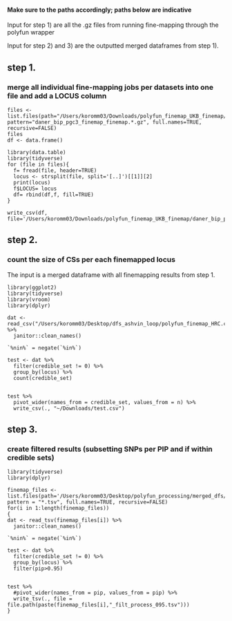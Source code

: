 #### Make sure to the paths accordingly; paths below are indicative
Input for step 1) are all the .gz files from running fine-mapping through the polyfun wrapper

Input for step 2) and 3) are the outputted merged dataframes from step 1).

## step 1.
### merge all individual fine-mapping jobs per datasets into one file and add a LOCUS column

```
files <- list.files(path="/Users/koromm03/Downloads/polyfun_finemap_UKB_finemap/", pattern="daner_bip_pgc3_finemap_finemap.*.gz", full.names=TRUE, recursive=FALSE)
files
df <- data.frame()

library(data.table)
library(tidyverse)
for (file in files){
  f= fread(file, header=TRUE) 
  locus <- strsplit(file, split='[..]')[[1]][2] 
  print(locus) 
  f$LOCUS= locus
  df= rbind(df,f, fill=TRUE)
}

write_csv(df, file='/Users/koromm03/Downloads/polyfun_finemap_UKB_finemap/daner_bip_pgc3_polyfun_finemap.merged.csv')
```

## step 2.
### count the size of CSs per each finemapped locus
The input is a merged dataframe with all finemapping results from step 1.

```
library(ggplot2)
library(tidyverse)
library(vroom)
library(dplyr)

dat <- read_csv("/Users/koromm03/Desktop/dfs_ashvin_loop/polyfun_finemap_HRC.csv") %>%
  janitor::clean_names()

`%nin%` = negate(`%in%`)

test <- dat %>% 
  filter(credible_set != 0) %>%
  group_by(locus) %>%
  count(credible_set)


test %>% 
  pivot_wider(names_from = credible_set, values_from = n) %>%
  write_csv(., "~/Downloads/test.csv")
 ``` 
  
## step 3.
### create filtered results (subsetting SNPs per PIP and if within credible sets)

```
library(tidyverse)
library(dplyr)

finemap_files <- list.files(path='/Users/koromm03/Desktop/polyfun_processing/merged_dfs/', pattern = "*.tsv", full.names=TRUE, recursive=FALSE)
for(i in 1:length(finemap_files))
{
dat <- read_tsv(finemap_files[i]) %>%
  janitor::clean_names()

`%nin%` = negate(`%in%`)

test <- dat %>% 
  filter(credible_set != 0) %>%
  group_by(locus) %>%
  filter(pip>0.95)


test %>% 
  #pivot_wider(names_from = pip, values_from = pip) %>%
  write_tsv(., file = file.path(paste(finemap_files[i],"_filt_process_095.tsv")))
}
```
  
 
  
  
  
  
  
